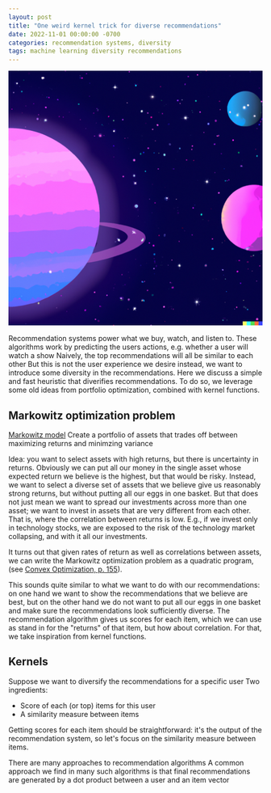 ```yaml
---
layout: post
title: "One weird kernel trick for diverse recommendations"
date: 2022-11-01 00:00:00 -0700
categories: recommendation systems, diversity
tags: machine learning diversity recommendations
---
```



![vector space](/assets/img/vector-space.png)

Recommendation systems power what we buy, watch, and listen to.
These algorithms work by predicting the users actions, e.g. whether a user will watch a show
Naively, the top recommendations will all be similar to each other
But this is not the user experience we desire
instead, we want to introduce some diversity in the recommendations.
Here we discuss a simple and fast heuristic that diverifies recommendations.
To do so, we leverage some old ideas from portfolio optimization, combined with kernel functions.

## Markowitz optimization problem

[Markowitz model](https://en.wikipedia.org/wiki/Markowitz_model)
Create a portfolio of assets that trades off between maximizing returns and minimzing variance

Idea: you want to select assets with high returns, but there is uncertainty in returns.
Obviously we can put all our money in the single asset whose expected return we believe is the highest, but that would be risky.
Instead, we want to select a diverse set of assets that we believe give us reasonably strong returns, but without putting all our eggs in one basket.
But that does not just mean we want to spread our investments across more than one asset; we want to invest in assets that are very different from each other.
That is, where the correlation between returns is low.
E.g., if we invest only in technology stocks, we are exposed to the risk of the technology market collapsing, and with it all our investments.

It turns out that given rates of return as well as correlations between assets,
we can write the Markowitz optimization problem as a quadratic program, (see [Convex Optimization, p. 155](https://web.stanford.edu/~boyd/cvxbook/bv_cvxbook.pdf)).

This sounds quite similar to what we want to do with our recommendations: on one hand we want to show the recommendations that we believe are best,
but on the other hand we do not want to put all our eggs in one basket and make sure the recommendations look sufficiently diverse.
The recommendation algorithm gives us scores for each item, which we can use as stand in for the "returns" of that item, but how about correlation.
For that, we take inspiration from kernel functions.

## Kernels

Suppose we want to diversify the recommendations for a specific user
Two ingredients:
- Score of each (or top) items for this user
- A similarity measure between items

Getting scores for each item should be straightforward: it's the output of the recommendation system,
so let's focus on the similarity measure between items.




There are many approaches to recommendation algorithms
A common approach we find in many such algorithms is that final recommendations are generated by a dot product between a user and an item vector

